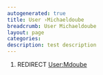 ```yaml
---
autogenerated: true
title: User ›Michaeldoube
breadcrumb: User Michaeldoube
layout: page
categories: 
description: test description
---
```


1.  REDIRECT [User:Mdoube](User_Mdoube "wikilink")
